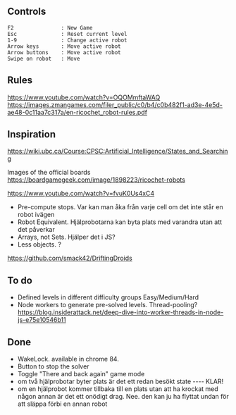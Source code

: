 ## Controls
```
F2               : New Game
Esc              : Reset current level
1-9              : Change active robot
Arrow keys       : Move active robot
Arrow buttons    : Move active robot
Swipe on robot   : Move
```


## Rules
https://www.youtube.com/watch?v=OQOMmftaWAQ
https://images.zmangames.com/filer_public/c0/b4/c0b482f1-ad3e-4e5d-ae48-0c11aa7c317a/en-ricochet_robot-rules.pdf

## Inspiration
https://wiki.ubc.ca/Course:CPSC:Artificial_Intelligence/States_and_Searching

Images of the official boards
https://boardgamegeek.com/image/1898223/ricochet-robots

https://www.youtube.com/watch?v=fvuK0Us4xC4
  - Pre-compute stops. Var kan man åka från varje cell om det inte står en robot ivägen
  - Robot Equivalent. Hjälprobotarna kan byta plats med varandra utan att det påverkar
  - Arrays, not Sets. Hjälper det i JS?
  - Less objects. ?

https://github.com/smack42/DriftingDroids



## To do
* Defined levels in different difficulty groups Easy/Medium/Hard
* Node workers to generate pre-solved levels.  Thread-pooling?  https://blog.insiderattack.net/deep-dive-into-worker-threads-in-node-js-e75e10546b11


## Done
* WakeLock. available in chrome 84. 
* Button to stop the solver
* Toggle "There and back again" game mode
* om två hjälprobotar byter plats är det ett redan besökt state ---- KLAR!
* om en hjälprobot kommer tillbaka till en plats utan att ha krockat med någon annan är det ett onödigt drag. Nee. den kan ju ha flyttat undan för att släppa förbi en annan robot
